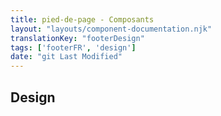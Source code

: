 ```yaml
---
title: pied-de-page - Composants
layout: "layouts/component-documentation.njk"
translationKey: "footerDesign"
tags: ['footerFR', 'design']
date: "git Last Modified"
---
```


## Design